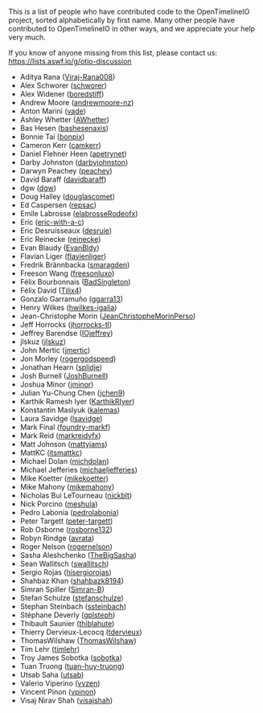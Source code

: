 This is a list of people who have contributed code to the OpenTimelineIO project, sorted alphabetically by first name. Many other people have contributed to OpenTimelineIO in other ways, and we appreciate your help very much.

If you know of anyone missing from this list, please contact us: https://lists.aswf.io/g/otio-discussion

* Aditya Rana ([Viraj-Rana008](https://github.com/Viraj-Rana008))
* Alex Schworer ([schworer](https://github.com/schworer))
* Alex Widener ([boredstiff](https://github.com/boredstiff))
* Andrew Moore ([andrewmoore-nz](https://github.com/andrewmoore-nz))
* Anton Marini ([vade](https://github.com/vade))
* Ashley Whetter ([AWhetter](https://github.com/AWhetter))
* Bas Hesen ([bashesenaxis](https://github.com/bashesenaxis))
* Bonnie Tai ([bonpix](https://github.com/bonpix))
* Cameron Kerr ([camkerr](https://github.com/camkerr))
* Daniel Flehner Heen ([apetrynet](https://github.com/apetrynet))
* Darby Johnston ([darbyjohnston](https://github.com/darbyjohnston))
* Darwyn Peachey ([peachey](https://github.com/peachey))
* David Baraff ([davidbaraff](https://github.com/davidbaraff))
* dgw ([dgw](https://github.com/dgw))
* Doug Halley ([douglascomet](https://github.com/douglascomet))
* Ed Caspersen ([repsac](https://github.com/repsac))
* Emile Labrosse ([elabrosseRodeofx](https://github.com/elabrosseRodeofx))
* Eric ([eric-with-a-c](https://github.com/eric-with-a-c))
* Eric Desruisseaux ([desruie](https://github.com/desruie))
* Eric Reinecke ([reinecke](https://github.com/reinecke))
* Evan Blaudy ([EvanBldy](https://github.com/EvanBldy))
* Flavian Liger ([flavienliger](https://github.com/flavienliger))
* Fredrik Brännbacka ([smaragden](https://github.com/smaragden))
* Freeson Wang ([freesonluxo](https://github.com/freesonluxo))
* Félix Bourbonnais ([BadSingleton](https://github.com/BadSingleton))
* Félix David ([Tilix4](https://github.com/Tilix4))
* Gonzalo Garramuño ([ggarra13](https://github.com/ggarra13))
* Henry Wilkes ([hwilkes-igalia](https://github.com/hwilkes-igalia))
* Jean-Christophe Morin ([JeanChristopheMorinPerso](https://github.com/JeanChristopheMorinPerso))
* Jeff Horrocks ([jhorrocks-tl](https://github.com/jhorrocks-tl))
* Jeffrey Barendse ([IOjeffrey](https://github.com/IOjeffrey))
* jlskuz ([jlskuz](https://github.com/jlskuz))
* John Mertic ([jmertic](https://github.com/jmertic))
* Jon Morley ([rogergodspeed](https://github.com/rogergodspeed))
* Jonathan Hearn ([splidje](https://github.com/splidje))
* Josh Burnell ([JoshBurnell](https://github.com/JoshBurnell))
* Joshua Minor ([jminor](https://github.com/jminor))
* Julian Yu-Chung Chen ([jchen9](https://github.com/jchen9))
* Karthik Ramesh Iyer ([KarthikRIyer](https://github.com/KarthikRIyer))
* Konstantin Maslyuk ([kalemas](https://github.com/kalemas))
* Laura Savidge ([lsavidge](https://github.com/lsavidge))
* Mark Final ([foundry-markf](https://github.com/foundry-markf))
* Mark Reid ([markreidvfx](https://github.com/markreidvfx))
* Matt Johnson ([mattyjams](https://github.com/mattyjams))
* MattKC ([itsmattkc](https://github.com/itsmattkc))
* Michael Dolan ([michdolan](https://github.com/michdolan))
* Michael Jefferies ([michaeljefferies](https://github.com/michaeljefferies))
* Mike Koetter ([mikekoetter](https://github.com/mikekoetter))
* Mike Mahony ([mikemahony](https://github.com/mikemahony))
* Nicholas Bui LeTourneau ([nickblt](https://github.com/nickblt))
* Nick Porcino ([meshula](https://github.com/meshula))
* Pedro Labonia ([pedrolabonia](https://github.com/pedrolabonia))
* Peter Targett ([peter-targett](https://github.com/peter-targett))
* Rob Osborne ([rosborne132](https://github.com/rosborne132))
* Robyn Rindge ([avrata](https://github.com/avrata))
* Roger Nelson ([rogernelson](https://github.com/rogernelson))
* Sasha Aleshchenko ([TheBigSasha](https://github.com/TheBigSasha))
* Sean Wallitsch ([swallitsch](https://github.com/swallitsch))
* Sergio Rojas ([hisergiorojas](https://github.com/hisergiorojas))
* Shahbaz Khan ([shahbazk8194](https://github.com/shahbazk8194))
* Simran Spiller ([Simran-B](https://github.com/Simran-B))
* Stefan Schulze ([stefanschulze](https://github.com/stefanschulze))
* Stephan Steinbach ([ssteinbach](https://github.com/ssteinbach))
* Stéphane Deverly ([gplsteph](https://github.com/gplsteph))
* Thibault Saunier ([thiblahute](https://github.com/thiblahute))
* Thierry Dervieux-Lecocq ([tdervieux](https://github.com/tdervieux))
* ThomasWilshaw ([ThomasWilshaw](https://github.com/ThomasWilshaw))
* Tim Lehr ([timlehr](https://github.com/timlehr))
* Troy James Sobotka ([sobotka](https://github.com/sobotka))
* Tuan Truong ([tuan-huy-truong](https://github.com/tuan-huy-truong))
* Utsab Saha ([utsab](https://github.com/utsab))
* Valerio Viperino ([vvzen](https://github.com/vvzen))
* Vincent Pinon ([vpinon](https://github.com/vpinon))
* Visaj Nirav Shah ([visajshah](https://github.com/visajshah))